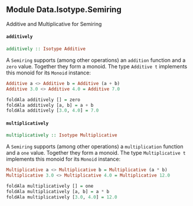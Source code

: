 ## Module Data.Isotype.Semiring

Additive and Multiplicative for Semiring

#### `additively`

``` purescript
additively :: Isotype Additive
```

A `Semiring` supports (among other operations) an `addition` function and
a `zero` value.  Together they form a monoid.  The type `Additive t`
implements this monoid for its `Monoid` instance:
```purescript
Additive a <> Additive b = Additive (a + b)
Additive 3.0 <> Additive 4.0 = Additive 7.0

foldAla additively [] = zero
foldAla additively [a, b] = a + b
foldAla additively [3.0, 4.0] = 7.0
```

#### `multiplicatively`

``` purescript
multiplicatively :: Isotype Multiplicative
```

A `Semiring` supports (among other operations) a `multiplication` function
and a `one` value.  Together they form a monoid.  The type
`Multiplicative t` implements this monoid for its `Monoid` instance:
```purescript
Multiplicative a <> Multiplicative b = Multiplicative (a * b)
Multiplicative 3.0 <> Multiplicative 4.0 = Multiplicative 12.0

foldAla multiplicatively [] = one
foldAla multiplicatively [a, b] = a * b
foldAla multiplicatively [3.0, 4.0] = 12.0
```


